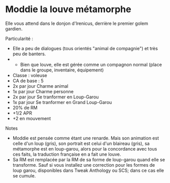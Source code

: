 # Moddie la louve métamorphe

Elle vous attend dans le donjon d'Irenicus, derrière le premier golem gardien.

Particularité :
- Elle a peu de dialogues (tous orientés "animal de compagnie") et très peu de banters.
- - Bien que louve, elle est gérée comme un compagnon normal (place dans le groupe, inventaire, équipement)
- Classe : voleuse
- CA de base : 5
- 2x par jour Charme animal
- 1x par jour Charme personne
- 2x par jour Se tranformer en Loup-Garou
- 1x par jour Se tranformer en Grand Loup-Garou
- 20% de RM
- +1/2 APR
- +2 en mouvement

Notes 
- Moddie est pensée comme étant une renarde. Mais son animation est celle d'un loup (gris), son portrait est celui d'un blaireau (gris), sa métamorphe est en loup-garou, alors pour la concordance avec tous ces faits, la traduction française en a fait une louve.
- Sa RM est remplacée par la RM de sa forme de loup-garou quand elle se transforme. Sauf si vous installez une correction pour les formes de loup garou, disponibles dans Tweak Anthology ou SCS; dans ce cas elle se cumule.
